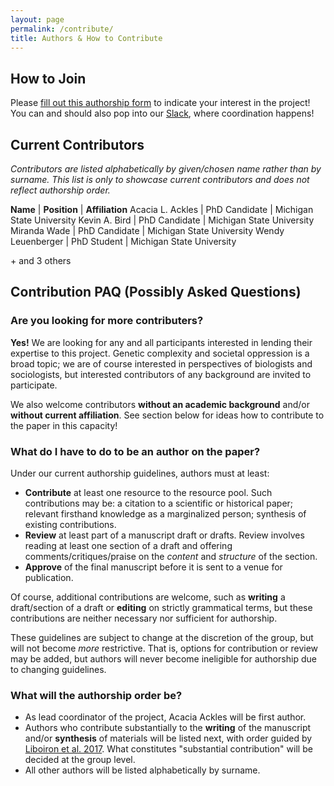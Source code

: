 ```yaml
---
layout: page
permalink: /contribute/
title: Authors & How to Contribute
---
```


## How to Join

Please [fill out this authorship form][authorship] to indicate your interest in the project! You can and should also pop into our [Slack][loc-slack], where coordination happens!

## Current Contributors

_Contributors are listed alphabetically by given/chosen name rather than by surname. This list is only to showcase current contributors and does not reflect authorship order._

**Name** | **Position** | **Affiliation**
Acacia L. Ackles | PhD Candidate | Michigan State University
Kevin A. Bird | PhD Candidate | Michigan State University
Miranda Wade | PhD Candidate | Michigan State University
Wendy Leuenberger | PhD Student | Michigan State University

\+ and 3 others

## Contribution PAQ (Possibly Asked Questions)

### Are you looking for more contributers?

**Yes!** We are looking for any and all participants interested in lending their expertise to this project. Genetic complexity and societal oppression is a broad topic; we are of course interested in perspectives of biologists and sociologists, but interested contributors of any background are invited to participate.

We also welcome contributors **without an academic background** and/or **without current affiliation**. See section below for ideas how to contribute to the paper in this capacity!

### What do I have to do to be an author on the paper?

Under our current authorship guidelines, authors must at least:

- **Contribute** at least one resource to the resource pool. Such contributions may be: a citation to a scientific or historical paper; relevant firsthand knowledge as a marginalized person; synthesis of existing contributions.
- **Review** at least part of a manuscript draft or drafts. Review involves reading at least one section of a draft and offering comments/critiques/praise on the _content_ and _structure_ of the section.
- **Approve** of the final manuscript before it is sent to a venue for publication.

Of course, additional contributions are welcome, such as **writing** a draft/section of a draft or **editing** on strictly grammatical terms, but these contributions are neither necessary nor sufficient for authorship.

These guidelines are subject to change at the discretion of the group, but will not become _more_ restrictive. That is, options for contribution or review may be added, but authors will never become ineligible for authorship due to changing guidelines.


### What will the authorship order be? 

- As lead coordinator of the project, Acacia Ackles will be first author.
- Authors who contribute substantially to the **writing** of the manuscript and/or **synthesis** of materials will be listed next, with order guided by [Liboiron et al. 2017][liboiron]. What constitutes "substantial contribution" will be decided at the group level.
- All other authors will be listed alphabetically by surname.


[liboiron]: https://catalystjournal.org/index.php/catalyst/article/view/28850/pdf_18
[authorship]: https://forms.gle/S5cA3z9ZJzQPU7Ys5
[loc-slack]: https://join.slack.com/t/lociofcontrol/shared_invite/zt-ulyvhk0i-BnXgeeBn6xLSkVSuVtvq5Q
